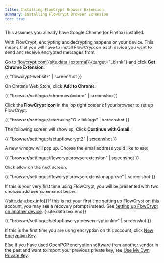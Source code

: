 ```yaml
---
title: Installing FlowCrypt Browser Extension
summary: Installing FlowCrypt Browser Extension
toc: true
---
```


This assumes you already have Google Chrome (or Firefox) installed.

With FlowCrypt, encrypting and decrypting happens on your device. This means that you will have to install FlowCrypt on each device you want to send and receive encrypted messages from.

Go to [flowcrypt.com{{site.data.i.external}}](https://flowcrypt.com){:target="_blank"} and click **Get Chrome Extension**:

{{ "flowcrypt-website" | screenshot }}

On Chrome Web Store, click **Add to Chrome**:

{{ "browser/settingup/chromewebstore" | screenshot }}

Click the **FlowCrypt icon** in the top right corder of your browser to set up FlowCrypt:

{{ "browser/settingup/startusingFC-clicklogo" | screenshot }}

The following screen will show up. Click **Continue with Gmail**:

{{ "browser/settingup/setupflowcrypt2" | screenshot }}

A new window will pop up. Choose the email address you'd like to use:

{{ "browser/settingup/flowcryptbrowserextension" | screenshot }}

Click allow on the next screen:

{{ "browser/settingup/flowcryptbrowserextensionapprove" | screenshot }}

If this is your very first time using FlowCrypt, you will be presented with two choices add see screenshot below:

{{site.data.box.info}}
If this is not your first time setting up FlowCrypt on this account, you may see a recovery prompt instead. See [Setting up FlowCrypt on another device](another-device.html).
{{site.data.box.end}}

{{ "browser/settingup/setupflowcryptnewencryptionkey" | screenshot }}

If this is the first time you are using encryption on this account, click [New Encryption Key](new-private-key.html).

Else if you have used OpenPGP encryption software from another vendor in the past and want to import your previous private key, see [Use My Own Private Key](import-private-key.html).
